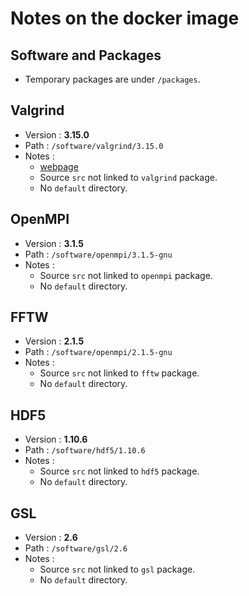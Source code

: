 # Notes on the docker image

## Software and Packages
* Temporary packages are under `/packages`.

## Valgrind
* Version : **3.15.0**
* Path : `/software/valgrind/3.15.0`
* Notes :
  * [webpage](https://sourceware.org/git/?p=valgrind.git)
  * Source `src` not linked to `valgrind` package.
  * No `default` directory.

## OpenMPI
* Version : **3.1.5**
* Path : `/software/openmpi/3.1.5-gnu`
* Notes : 
  * Source `src` not linked to `openmpi` package.
  * No `default` directory.

## FFTW
* Version : **2.1.5**
* Path : `/software/openmpi/2.1.5-gnu`
* Notes : 
  * Source `src` not linked to `fftw` package.
  * No `default` directory.

## HDF5
* Version : **1.10.6**
* Path : `/software/hdf5/1.10.6`
* Notes : 
  * Source `src` not linked to `hdf5` package.
  * No `default` directory.

## GSL
* Version : **2.6**
* Path : `/software/gsl/2.6`
* Notes : 
  * Source `src` not linked to `gsl` package.
  * No `default` directory.
